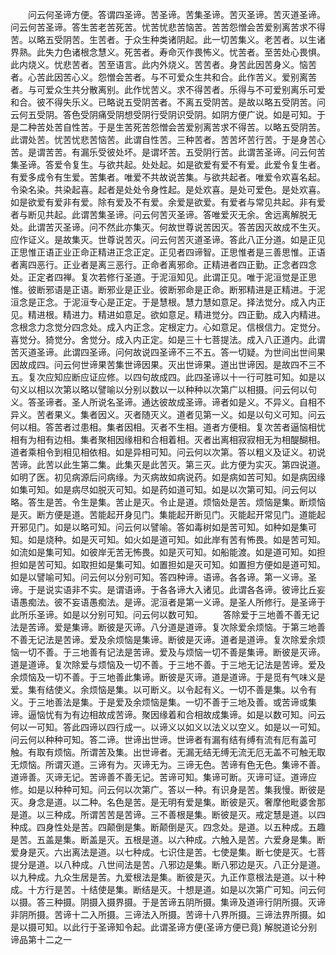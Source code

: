 <!-- { "loadSidebar": true } -->
　　问云何圣谛方便。答谓四圣谛。苦圣谛。苦集圣谛。苦灭圣谛。苦灭道圣谛。问云何苦圣谛。答生苦老苦死苦。忧苦忧悲苦恼苦。苦苦怨憎会苦爱别离苦求不得苦。以略五受阴苦。生苦者。于众生种类诸阴起。此一切苦集义。老苦者。以生诸界熟。此失力色诸根念慧义。死苦者。寿命灭作畏怖义。忧苦者。至苦处心畏惧。此内烧义。忧悲苦者。苦至语言。此内外烧义。苦苦者。身苦此因苦身义。恼苦者。心苦此因苦心义。怨憎会苦者。与不可爱众生共和合。此作苦义。爱别离苦者。与可爱众生共分散离别。此作忧苦义。求不得苦者。乐得与不可爱别离乐可爱和合。彼不得失乐义。已略说五受阴苦者。不离五受阴苦。是故以略五受阴苦。问云何五受阴。答色受阴痛受阴想受阴行受阴识受阴。如阴方便广说。如是可知。于是二种苦处苦自性苦。于是生苦死苦怨憎会苦爱别离苦求不得苦。以略五受阴苦。此谓处苦。忧苦忧悲苦恼苦。此谓自性苦。三种苦者。苦苦坏苦行苦。于是身苦心苦。是谓苦苦。有漏乐受彼处坏。是谓坏苦。五受阴行苦。此谓苦圣谛。问云何苦集圣谛。答爱令复生。与欲共起。处处起。如是欲爱有爱不有爱。此爱令复生者。有爱多成令有生爱。苦集者。唯爱不共故说苦集。与欲共起者。唯爱令欢喜名起。令染名染。共染起喜。起者是处处令身性起。是处欢喜。是处可爱色。是处欢喜。如是欲爱有爱非有爱。除有爱及不有爱。余爱是欲爱。有爱者与常见共起。非有爱者与断见共起。此谓苦集圣谛。问云何苦灭圣谛。答唯爱灭无余。舍远离解脱无处。此谓苦灭圣谛。问不然此亦集灭。何故世尊说苦因灭。答苦因灭故成不生灭。应作证义。是故集灭。世尊说苦灭。问云何苦灭道圣谛。答此八正分道。如是正见正思惟正语正业正命正精进正念正定。正见者四谛智。正思惟者是三善思惟。正语者离四恶行。正业者是离三恶行。正命者离邪命。正精进者四正勤。正念者四念处。正定者四禅。复次若修行圣道。于泥洹知见。此谓正见。唯于泥洹觉是正思惟。彼断邪语是正语。断邪业是正业。彼断邪命是正命。断邪精进是正精进。于泥洹念是正念。于泥洹专心是正定。于是慧根。慧力慧如意足。择法觉分。成入内正见。精进根。精进力。精进如意足。欲如意足。精进觉分。四正勤。成入内精进。念根念力念觉分四念处。成入内正念。定根定力。心如意足。信根信力。定觉分。喜觉分。猗觉分。舍觉分。成入内正定。如是三十七菩提法。成入八正道内。此谓苦灭道圣谛。此谓四圣谛。问何故说四圣谛不三不五。答一切疑。为世间出世间果因故成四。问云何世谛果苦集世谛因果。灭出世谛果。道出世谛因。是故四不三不五。复次应知应断应证应修。以四句故成四。此四圣谛以十一行可胜可知。如是以句义以相以次第以略以譬喻以分别以数以一以种种以次第广以相摄。问云何以句义。答圣谛者。圣人所说名圣谛。通达彼故成圣谛。谛者如是义。不异义。自相不异义。苦者果义。集者因义。灭者随灭义。道者见第一义。如是以句义可知。问云何以相。答苦者过患相。集者因相。灭者不生相。道者方便相。复次苦者逼恼相忧相有为相有边相。集者聚相因缘相和合相着相。灭者出离相寂寂相无为相醍醐相。道者乘相令到相见相依相。如是异相可知。问云何以次第。答以粗义及证义。初说苦谛。此苦以此生第二集。此集灭是此苦灭。第三灭。此方便为实灭。第四说道。如明了医。初见病源后问病缘。为灭病故如病说药。如是病如苦可知。如是病因缘如集可知。如是病尽如脱灭可知。如是药如道可知。如是以次第可知。问云何以略。答生是苦。令生是集。苦止是灭。令止是道。烦恼处是苦。烦恼是集。断烦恼是灭。断方便是道。苦能起开身见门。集能起开断见门。灭能起开常见门。道能起开邪见门。如是以略可知。问云何以譬喻。答如毒树如是苦可知。如种如是集可知。如是烧种。如是灭可知。如火如是道可知。如此岸有苦有怖畏。如是苦可知。如流如是集可知。如彼岸无苦无怖畏。如是灭可知。如船能渡。如是道可知。如担担如是苦可知。如取担如是集可知。如置担如是灭可知。如置担方便如是道可知。如是以譬喻可知。问云何以分别可知。答四种谛。语谛。各各谛。第一义谛。圣谛。于是说实语非不实。是谓语谛。于各各谛大入诸见。此谓各各谛。彼谛比丘妄语愚痴法。彼不妄语愚痴法。是谛。泥洹者是第一义谛。是圣人所修行。是圣谛于此所乐圣谛。如是以分别可知。问云何以数可知。
　　答除爱于三地善不善无记法是苦谛。爱是集谛。断彼是灭谛。八分道是道谛。复次除爱余烦恼。于第三地善不善无记法是苦谛。爱及余烦恼是集谛。断彼是灭谛。道者是道谛。复次除爱余烦恼一切不善。于三地善有记法是苦谛。爱及与烦恼一切不善是集谛。断彼是灭谛。道是道谛。复次除爱与烦恼及一切不善。于三地不善。于三地无记法是苦谛。爱及余烦恼及一切不善。于三地善此集谛。断彼是灭谛。道是道谛。于是觅有气味义是爱。集有结使义。余烦恼是集。以可断义。以令起有义。一切不善是集。以令有义。于三地善法是集。于是爱及余烦恼是集。一切不善于三地及善。或苦谛或集谛。逼恼忧有为有边相故成苦谛。聚因缘着和合相故成集谛。如是以数可知。问云何以一可知。答此四谛以四行成一。以谛义以如义以法义以空义。如是以一可知。问云何以种种可知。答二谛。世谛出世谛。世谛者有漏有结有缚有流有厄有盖可触。有取有烦恼。所谓苦及集。出世谛者。无漏无结无缚无流无厄无盖不可触无取无烦恼。所谓灭道。三谛有为。灭谛无为。三谛无色。苦谛有色无色。集谛不善。道谛善。灭谛无记。苦谛善不善无记。苦谛可知。集谛可断。灭谛可证。道谛应修。如是以种种可知。问云何以次第广。答以一种。有识身是苦。集我慢。断彼是灭。身念是道。以二种。名色是苦。是无明有爱是集。断彼是灭。奢摩他毗婆舍那是道。以三种成。所谓苦苦是苦谛。三不善根是集。断彼是灭。戒定慧是道。以四种成。四身性处是苦。四颠倒是集。断颠倒是灭。四念处。是道。以五种成。五趣是苦。五盖是集。断盖是灭。五根是道。以六种成。六触入是苦。六爱身是集。断爱身是灭。六出离法是道。以七种成。七识住是苦。七使是集。断七使是灭。七菩提分是道。以八种成。八世间法是苦。八邪边是集。断八邪边是灭。八正分是道。以九种成。九众生居是苦。九爱根法是集。断彼是灭。九正作意根法是道。以十种成。十方行是苦。十结使是集。断结是灭。十想是道。如是以次第广可知。问云何以摄。答三种摄。阴摄入摄界摄。于是苦谛五阴所摄。集谛及道谛行阴所摄。灭谛非阴所摄。苦谛十二入所摄。三谛法入所摄。苦谛十八界所摄。三谛法界所摄。如是以摄可知。以此行于圣谛知令起。此谓圣谛方便(圣谛方便已竟)
解脱道论分别谛品第十二之一

